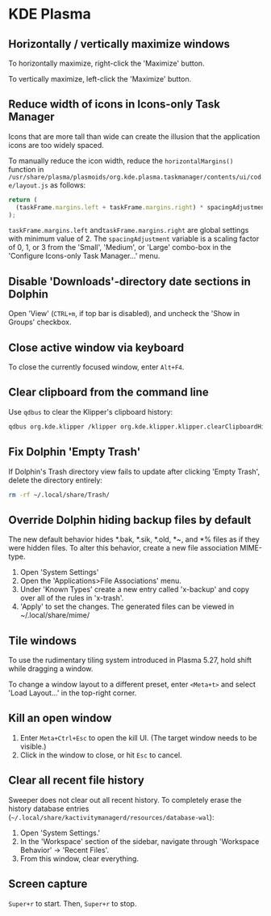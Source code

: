 # KDE Plasma

## Horizontally / vertically maximize windows

To horizontally maximize, right-click the 'Maximize' button.

To vertically maximize, left-click the 'Maximize' button.

## Reduce width of icons in Icons-only Task Manager

Icons that are more tall than wide can create the illusion that the application
icons are too widely spaced.

To manually reduce the icon width, reduce the `horizontalMargins()` function in
`/usr/share/plasma/plasmoids/org.kde.plasma.taskmanager/contents/ui/code/layout.js`
as follows:

```js
return (
  (taskFrame.margins.left + taskFrame.margins.right) * spacingAdjustment - 2
);
```

`taskFrame.margins.left` and`taskFrame.margins.right` are global settings with
minimum value of 2. The `spacingAdjustment` variable is a scaling factor of 0,
1, or 3 from the 'Small', 'Medium', or 'Large' combo-box in the 'Configure
Icons-only Task Manager...' menu.

## Disable 'Downloads'-directory date sections in Dolphin

Open 'View' (`CTRL+m`, if top bar is disabled), and uncheck the 'Show in Groups'
checkbox.

## Close active window via keyboard

To close the currently focused window, enter `Alt+F4`.

## Clear clipboard from the command line

Use `qdbus` to clear the Klipper's clipboard history:

```sh
qdbus org.kde.klipper /klipper org.kde.klipper.klipper.clearClipboardHistory
```

## Fix Dolphin 'Empty Trash'

If Dolphin's Trash directory view fails to update after clicking 'Empty Trash',
delete the directory entirely:

```sh
rm -rf ~/.local/share/Trash/
```

## Override Dolphin hiding backup files by default

The new default behavior hides \*.bak, \*.sik, \*.old, \*~, and \*% files as if
they were hidden files. To alter this behavior, create a new file association
MIME-type.

1. Open 'System Settings'
2. Open the 'Applications>File Associations' menu.
3. Under 'Known Types' create a new entry called 'x-backup' and copy over all of
   the rules in 'x-trash'.
4. 'Apply' to set the changes. The generated files can be viewed in
   ~/.local/share/mime/

## Tile windows

To use the rudimentary tiling system introduced in Plasma 5.27, hold shift while
dragging a window.

To change a window layout to a different preset, enter `<Meta+t>` and select
'Load Layout...' in the top-right corner.

## Kill an open window

1. Enter `Meta+Ctrl+Esc` to open the kill UI. (The target window needs to be
   visible.)
2. Click in the window to close, or hit `Esc` to cancel.

## Clear all recent file history

Sweeper does not clear out all recent history. To completely erase the history
database entries (`~/.local/share/kactivitymanagerd/resources/database-wal`):

1. Open 'System Settings.'
2. In the 'Workspace' section of the sidebar, navigate through 'Workspace
   Behavior' -> 'Recent Files'.
3. From this window, clear everything.

## Screen capture

`Super+r` to start. Then, `Super+r` to stop.
